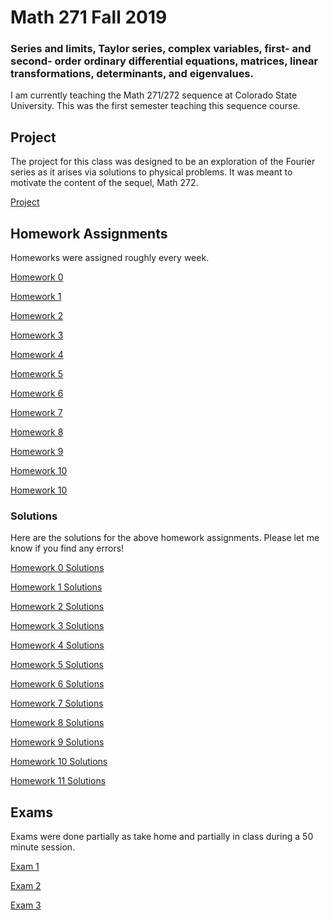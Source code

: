 # Math 271 Fall 2019

### Series and limits, Taylor series, complex variables, first- and second- order ordinary differential equations, matrices, linear transformations, determinants, and eigenvalues.

I am currently teaching the Math 271/272 sequence at Colorado State University. 
This was the first semester teaching this sequence course.

## Project
The project for this class was designed to be an exploration of the Fourier series as it arises via solutions to physical problems.
It was meant to motivate the content of the sequel, Math 272.

[Project](files/project.pdf)

## Homework Assignments

Homeworks were assigned roughly every week.

[Homework 0](files/homework_0.pdf)

[Homework 1](files/homework_1.pdf)

[Homework 2](files/homework_2.pdf)

[Homework 3](files/homework_3.pdf)

[Homework 4](files/homework_4.pdf)

[Homework 5](files/homework_5.pdf)

[Homework 6](files/homework_6.pdf)

[Homework 7](files/homework_7.pdf)

[Homework 8](files/homework_8.pdf)

[Homework 9](files/homework_9.pdf)

[Homework 10](files/homework_10.pdf)

[Homework 10](files/homework_11.pdf)

### Solutions

Here are the solutions for the above homework assignments. Please let me know if you find any errors!

[Homework 0 Solutions](files/homework_0_solutions.pdf)

[Homework 1 Solutions](files/homework_1_solutions.pdf)

[Homework 2 Solutions](files/homework_2_solutions.pdf)

[Homework 3 Solutions](files/homework_3_solutions.pdf)

[Homework 4 Solutions](files/homework_4_solutions.pdf)

[Homework 5 Solutions](files/homework_5_solutions.pdf)

[Homework 6 Solutions](files/homework_6_solutions.pdf)

[Homework 7 Solutions](files/homework_7_solutions.pdf)

[Homework 8 Solutions](files/homework_8_solutions.pdf)

[Homework 9 Solutions](files/homework_9_solutions.pdf)

[Homework 10 Solutions](files/homework_10_solutions.pdf)

[Homework 11 Solutions](files/homework_11_solutions.pdf)

## Exams

Exams were done partially as take home and partially in class during a 50 minute session.

[Exam 1](files/exam_1.pdf)

[Exam 2](files/exam_2.pdf)

[Exam 3](files/exam_3.pdf)


